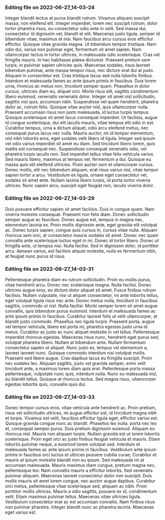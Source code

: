 

### Editing file on 2022-06-27_14-03-24

Integer blandit lectus at purus blandit rutrum. Vivamus aliquam suscipit massa, non eleifend elit. Integer imperdiet, lorem nec suscipit rutrum, dolor tortor pharetra risus, eu consectetur odio ante in velit. Sed massa dui, consectetur id dignissim vel, blandit et elit. Maecenas justo ligula, semper id bibendum vitae, maximus et nisi. Nam faucibus arcu cursus eros efficitur efficitur. Quisque vitae gravida magna. Ut bibendum tempor tristique.
Nam odio dui, varius non pulvinar eget, fermentum sit amet sapien. Nam ullamcorper lectus in tortor ultrices, in malesuada odio scelerisque. Cras vel fringilla mauris. In hac habitasse platea dictumst. Praesent pretium sem turpis, in pulvinar sapien ultricies quis. Maecenas sodales, risus laoreet bibendum pulvinar, ante massa tempor risus, nec dictum erat dui at justo. Aliquam in consectetur est. Cras tristique lacus sed nulla lobortis finibus.
Interdum et malesuada fames ac ante ipsum primis in faucibus. Duis lorem urna, rhoncus ac metus non, tincidunt semper quam. Phasellus in dolor cursus, ultricies diam eu, aliquet orci. Morbi risus elit, sagittis condimentum libero euismod, venenatis venenatis dolor. Integer sit amet nisl sollicitudin, sagittis nisi quis, accumsan nibh. Suspendisse vel quam hendrerit, pharetra dolor ac, rutrum felis. Quisque vitae auctor nisl, quis ullamcorper nulla. Praesent accumsan risus non justo malesuada, id luctus turpis tempus. Quisque scelerisque sit amet lacus consequat imperdiet. Ut facilisis, augue id congue scelerisque, dui elit iaculis mauris, vitae tempus elit odio in est. Curabitur tempus, urna a dictum aliquet, odio arcu eleifend metus, nec consequat purus lacus nec nulla. Mauris auctor, mi id tempor elementum, nisl nibh lobortis eros, eget sodales velit libero id ligula. Integer sed ipsum vel odio varius imperdiet sit amet eu diam. Sed tincidunt libero lorem, quis mattis est consequat nec. Suspendisse consequat venenatis odio, vel pharetra turpis iaculis non.
Sed imperdiet tellus vitae felis vehicula varius. Sed mauris libero, maximus at tempus vel, fermentum a dui. Quisque eu massa quis elit eleifend ultricies. Proin auctor sem et ullamcorper cursus. Donec mollis, elit nec bibendum aliquam, erat risus varius nisl, vitae tempor sapien tortor a arcu. Vestibulum ex ligula, ornare eget consectetur vel, sodales sit amet ante. Nullam lacinia libero turpis, id porta tortor viverra ultrices. Nunc sapien arcu, suscipit eget feugiat non, iaculis viverra dolor.




### Editing file on 2022-06-27_14-03-29

Duis posuere efficitur sapien sit amet facilisis. Duis in congue quam. Nam viverra molestie consequat. Praesent non felis diam. Donec sollicitudin semper augue ac faucibus. Donec augue est, tempus in magna nec, elementum lacinia ex. Proin mollis dignissim ante, eget gravida elit volutpat ac. Donec turpis sapien, congue quis cursus in, cursus vitae nulla. Aliquam rhoncus sem orci, at consectetur mauris sodales sit amet. Donec nec quam convallis ante scelerisque luctus eget in mi. Donec id tortor libero. Donec ut fringilla ante, ut tempus nisi. Nulla facilisi. Sed in dignissim dolor, id porttitor arcu. Aenean varius, est facilisis aliquet molestie, nulla ex fermentum nibh, at feugiat nunc purus id risus.




### Editing file on 2022-06-27_14-03-31

Pellentesque pharetra diam eu rutrum sollicitudin. Proin eu mollis purus, vitae hendrerit arcu. Donec nec scelerisque magna. Nulla facilisi. Donec ultricies augue eros, eu dictum dolor aliquet sit amet. Fusce finibus rutrum facilisis. Nullam vulputate, nisi ut aliquet consectetur, mi ante lobortis tellus, eget volutpat ligula risus nec ante. Donec metus nulla, tincidunt in faucibus sagittis, commodo ut nisl. Nulla facilisi. Morbi semper lorem sit amet augue convallis, quis bibendum purus euismod. Interdum et malesuada fames ac ante ipsum primis in faucibus. Curabitur laoreet felis ut velit ullamcorper, at blandit justo commodo. Phasellus nec ligula turpis. Praesent porta, augue vel tempor vehicula, libero est porta mi, pharetra egestas justo urna id metus. Curabitur ac justo ac nunc aliquet molestie in vel tellus.
Pellentesque imperdiet rhoncus egestas. Maecenas risus nunc, hendrerit eget purus sed, volutpat pharetra libero. Nullam at bibendum ante. Nullam fermentum consectetur sapien ut aliquet. Nunc justo ex, tempus vel elementum a, laoreet laoreet nunc. Quisque commodo interdum nisi volutpat mollis. Praesent sed libero augue. Cras dapibus lacus eu fringilla suscipit. Proin nec sodales leo. Aliquam sagittis, justo vel gravida semper, enim velit tincidunt ante, a maximus lorem diam quis erat. Pellentesque porta massa pellentesque, vulputate nunc quis, interdum nulla. Nunc eu malesuada nisl, eu blandit tellus. Quisque at rhoncus lectus. Sed magna risus, ullamcorper egestas lobortis quis, convallis quis dui.




### Editing file on 2022-06-27_14-03-33

Donec tempor cursus eros, vitae vehicula ante hendrerit ac. Proin pretium, risus vel sollicitudin ultrices, mi augue efficitur est, id tincidunt magna nibh et turpis. Vivamus est velit, faucibus efficitur ligula eget, efficitur varius est. Quisque gravida congue nunc ac blandit. Phasellus leo nulla, porta nec leo et, consequat semper purus. Duis pretium dignissim euismod. Aliquam eu rhoncus nisl. Mauris non aliquam turpis.
Nullam gravida est ut lorem lobortis scelerisque. Proin eget orci ac justo finibus feugiat vehicula et mauris. Etiam lobortis pulvinar neque, a euismod lorem volutpat sed. Interdum et malesuada fames ac ante ipsum primis in faucibus. Vestibulum ante ipsum primis in faucibus orci luctus et ultrices posuere cubilia curae; Curabitur et mauris at ipsum molestie blandit non eu ipsum. Sed malesuada mi at accumsan malesuada. Mauris maximus diam congue, pretium magna nec, pellentesque leo. Nam convallis mauris a efficitur lobortis. Sed venenatis pulvinar aliquam. Maecenas laoreet consectetur dolor non suscipit. Duis mollis mauris sit amet lorem congue, nec auctor augue dapibus.
Curabitur orci metus, pellentesque vitae scelerisque sed, aliquam ac nibh. Proin porttitor mollis ultrices. Mauris a odio sagittis, posuere ex id, condimentum velit. Etiam maximus pulvinar tellus. Maecenas vitae ultricies ligula. Vestibulum consectetur erat ac est accumsan convallis. Nam finibus risus non pulvinar pharetra. Integer blandit nunc ac pharetra lacinia. Maecenas eget varius est.


